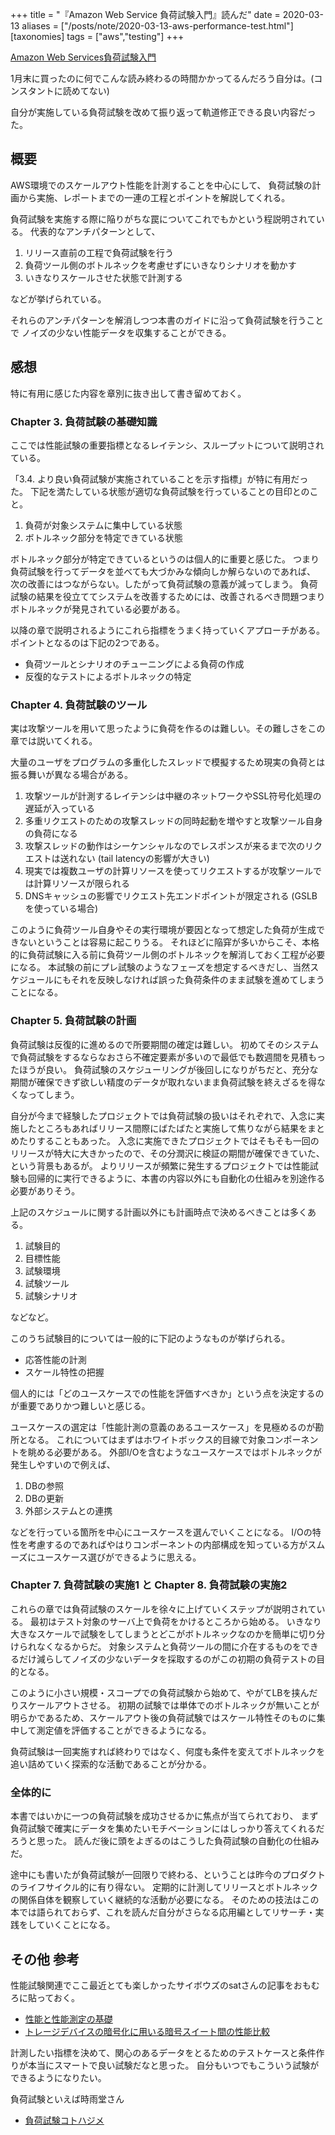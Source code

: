 +++
title = "『Amazon Web Service 負荷試験入門』読んだ"
date = 2020-03-13
aliases = ["/posts/note/2020-03-13-aws-performance-test.html"]
[taxonomies]
tags = ["aws","testing"]
+++

[Amazon Web Services負荷試験入門](https://www.amazon.co.jp/dp/4774192627)

1月末に買ったのに何でこんな読み終わるの時間かかってるんだろう自分は。(コンスタントに読めてない)

自分が実施している負荷試験を改めて振り返って軌道修正できる良い内容だった。

## 概要

AWS環境でのスケールアウト性能を計測することを中心にして、
負荷試験の計画から実施、レポートまでの一連の工程とポイントを解説してくれる。

負荷試験を実施する際に陥りがちな罠についてこれでもかという程説明されている。
代表的なアンチパターンとして、

1. リリース直前の工程で負荷試験を行う
2. 負荷ツール側のボトルネックを考慮せずにいきなりシナリオを動かす
3. いきなりスケールさせた状態で計測する

などが挙げられている。

それらのアンチパターンを解消しつつ本書のガイドに沿って負荷試験を行うことで
ノイズの少ない性能データを収集することができる。

## 感想

特に有用に感じた内容を章別に抜き出して書き留めておく。

### Chapter 3. 負荷試験の基礎知識

ここでは性能試験の重要指標となるレイテンシ、スループットについて説明されている。

「3.4. より良い負荷試験が実施されていることを示す指標」が特に有用だった。
下記を満たしている状態が適切な負荷試験を行っていることの目印とのこと。

1. 負荷が対象システムに集中している状態
2. ボトルネック部分を特定できている状態

ボトルネック部分が特定できているというのは個人的に重要と感じた。
つまり負荷試験を行ってデータを並べても大づかみな傾向しか解らないのであれば、
次の改善にはつながらない。したがって負荷試験の意義が減ってしまう。
負荷試験の結果を役立ててシステムを改善するためには、改善されるべき問題つまりボトルネックが発見されている必要がある。

以降の章で説明されるようにこれら指標をうまく持っていくアプローチがある。
ポイントとなるのは下記の2つである。

* 負荷ツールとシナリオのチューニングによる負荷の作成
* 反復的なテストによるボトルネックの特定

### Chapter 4. 負荷試験のツール

実は攻撃ツールを用いて思ったように負荷を作るのは難しい。その難しさをこの章では説いてくれる。

大量のユーザをプログラムの多重化したスレッドで模擬するため現実の負荷とは振る舞いが異なる場合がある。

1. 攻撃ツールが計測するレイテンシは中継のネットワークやSSL符号化処理の遅延が入っている
2. 多重リクエストのための攻撃スレッドの同時起動を増やすと攻撃ツール自身の負荷になる
3. 攻撃スレッドの動作はシーケンシャルなのでレスポンスが来るまで次のリクエストは送れない (tail latencyの影響が大きい)
4. 現実では複数ユーザの計算リソースを使ってリクエストするが攻撃ツールでは計算リソースが限られる
5. DNSキャッシュの影響でリクエスト先エンドポイントが限定される (GSLBを使っている場合)

このように負荷ツール自身やその実行環境が要因となって想定した負荷が生成できないということは容易に起こりうる。
それほどに陥穽が多いからこそ、本格的に負荷試験に入る前に負荷ツール側のボトルネックを解消しておく工程が必要になる。
本試験の前にプレ試験のようなフェーズを想定するべきだし、当然スケジュールにもそれを反映しなければ誤った負荷条件のまま試験を進めてしまうことになる。

### Chapter 5. 負荷試験の計画

負荷試験は反復的に進めるので所要期間の確定は難しい。
初めてそのシステムで負荷試験をするならなおさら不確定要素が多いので最低でも数週間を見積もったほうが良い。
負荷試験のスケジューリングが後回しになりがちだと、充分な期間が確保できず欲しい精度のデータが取れないまま負荷試験を終えざるを得なくなってしまう。

自分が今まで経験したプロジェクトでは負荷試験の扱いはそれぞれで、入念に実施したところもあればリリース間際にばたばたと実施して焦りながら結果をまとめたりすることもあった。
入念に実施できたプロジェクトではそもそも一回のリリースが特大に大きかったので、その分潤沢に検証の期間が確保できていた、という背景もあるが。
よりリリースが頻繁に発生するプロジェクトでは性能試験も回帰的に実行できるように、本書の内容以外にも自動化の仕組みを別途作る必要がありそう。

上記のスケジュールに関する計画以外にも計画時点で決めるべきことは多くある。

1. 試験目的
2. 目標性能
3. 試験環境
4. 試験ツール
5. 試験シナリオ

などなど。

このうち試験目的については一般的に下記のようなものが挙げられる。

* 応答性能の計測
* スケール特性の把握

個人的には「どのユースケースでの性能を評価すべきか」という点を決定するのが重要でありかつ難しいと感じる。

ユースケースの選定は「性能計測の意義のあるユースケース」を見極めるのが勘所となる。
これについてはまずはホワイトボックス的目線で対象コンポーネントを眺める必要がある。
外部I/Oを含むようなユースケースではボトルネックが発生しやすいので例えば、

1. DBの参照
2. DBの更新
3. 外部システムとの連携

などを行っている箇所を中心にユースケースを選んでいくことになる。
I/Oの特性を考慮するのであればやはりコンポーネントの内部構成を知っている方がスムーズにユースケース選びができるように思える。

### Chapter 7. 負荷試験の実施1 と Chapter 8. 負荷試験の実施2

これらの章では負荷試験のスケールを徐々に上げていくステップが説明されている。
最初はテスト対象のサーバ上で負荷をかけるところから始める。
いきなり大きなスケールで試験をしてしまうとどこがボトルネックなのかを簡単に切り分けられなくなるからだ。
対象システムと負荷ツールの間に介在するものをできるだけ減らしてノイズの少ないデータを採取するのがこの初期の負荷テストの目的となる。

このように小さい規模・スコープでの負荷試験から始めて、やがてLBを挟んだりスケールアウトさせる。
初期の試験では単体でのボトルネックが無いことが明らかであるため、スケールアウト後の負荷試験ではスケール特性そのものに集中して測定値を評価することができるようになる。

負荷試験は一回実施すれば終わりではなく、何度も条件を変えてボトルネックを追い詰めていく探索的な活動であることが分かる。

### 全体的に

本書ではいかに一つの負荷試験を成功させるかに焦点が当てられており、
まず負荷試験で確実にデータを集めたいモチベーションにはしっかり答えてくれるだろうと思った。
読んだ後に頭をよぎるのはこうした負荷試験の自動化の仕組みだ。

途中にも書いたが負荷試験が一回限りで終わる、ということは昨今のプロダクトのライフサイクル的に有り得ない。
定期的に計測してリリースとボトルネックの関係自体を観察していく継続的な活動が必要になる。
そのための技法はこの本では語られておらず、これを読んだ自分がさらなる応用編としてリサーチ・実践をしていくことになる。

## その他 参考

性能試験関連でここ最近とても楽しかったサイボウズのsatさんの記事をおもむろに貼っておく。

* [性能と性能測定の基礎](https://satoru-takeuchi.hatenablog.com/entry/2020/03/08/225335)
* [トレージデバイスの暗号化に用いる暗号スイート間の性能比較 ](https://blog.cybozu.io/entry/2019/03/08/170000)

計測したい指標を決めて、関心のあるデータをとるためのテストケースと条件作りが本当にスマートで良い試験だなと思った。
自分もいつでもこういう試験ができるようになりたい。

負荷試験といえば時雨堂さん

* [負荷試験コトハジメ](https://gist.github.com/voluntas/00da5ea7a1a14d82adf2e718c7d8a145)
